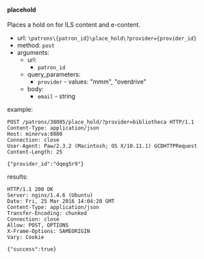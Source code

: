 #### placehold

Places a hold on for ILS content and e-content.

* url: `\patrons\{patron_id}\place_hold\?provider={provider_id}`
* method: `post`
* arguments:
  * url:
    * `patron_id`
  * query_parameters:
    * `provider` - values: "mmm", "overdrive"
  * body:
    * `email` - string

example:

```
POST /patrons/38085/place_hold/?provider=bibliotheca HTTP/1.1
Content-Type: application/json
Host: minerva:8080
Connection: close
User-Agent: Paw/2.3.2 (Macintosh; OS X/10.11.1) GCDHTTPRequest
Content-Length: 25

{"provider_id":"dqeg5r9"}
```

results:

```
HTTP/1.1 200 OK
Server: nginx/1.4.6 (Ubuntu)
Date: Fri, 25 Mar 2016 14:04:20 GMT
Content-Type: application/json
Transfer-Encoding: chunked
Connection: close
Allow: POST, OPTIONS
X-Frame-Options: SAMEORIGIN
Vary: Cookie

{"success":true}
```
